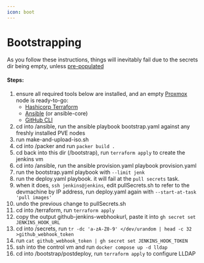 ```yaml
---
icon: boot
---
```


# Bootstrapping

As you follow these instructions, things will inevitably fail due to the secrets dir being empty, unless [pre-populated](secrets.md)

#### Steps:

1. ensure all required tools below are installed, and an empty [Proxmox](https://www.proxmox.com/en/downloads/proxmox-virtual-environment/iso) node is ready-to-go:
   * [Hashicorp Terraform](https://developer.hashicorp.com/terraform/install#linux)
   * [Ansible](https://docs.ansible.com/ansible/latest/installation_guide/intro_installation.html#installing-and-upgrading-ansible-with-pipx) (or ansible-core)
   * [GitHub CLI](https://github.com/cli/cli/blob/trunk/docs/install_linux.md#official-sources)
2. cd into /ansible, run the ansible playbook bootstrap.yaml against any freshly installed PVE nodes
3. run make-and-upload-iso.sh
4. cd into /packer and run `packer build .`
5. cd back into this dir (/bootstrap), run `terraform apply` to create the jenkins vm
6. cd into /ansible, run the ansible provision.yaml playbook provision.yaml
7. run the bootstrap.yaml playbook with `--limit jenk`
8. run the deploy.yaml playbook. it will fail at the `pull secrets` task.
9. when it does, `ssh jenkins@jenkins`, edit pullSecrets.sh to refer to the devmachine by IP address, run deploy.yaml again with `--start-at-task 'pull images'`
10. undo the previous change to pullSecrets.sh
11. cd into /terraform, run `terraform apply`
12. copy the output github-jenkins-webhookurl, paste it into `gh secret set JENKINS_HOOK_URL`
13. cd into /secrets, run `tr -dc 'a-zA-Z0-9' </dev/urandom | head -c 32 >github_webhook_token`
14. run `cat github_webhook_token | gh secret set JENKINS_HOOK_TOKEN`
15. ssh into the control vm and run `docker compose up -d lldap`
16. cd into /bootstrap/postdeploy, run `terraform apply` to configure LLDAP
